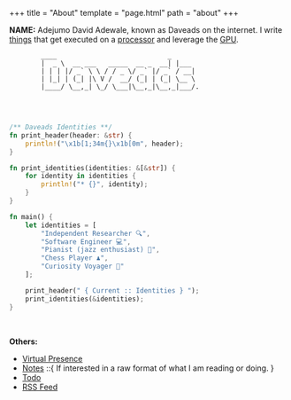 +++
title = "About"
template = "page.html"
path = "about"
+++

**NAME:** Adejumo David Adewale, known as Daveads on the internet. I write [things](https://en.wikipedia.org/wiki/Computer_program) that get executed on a [processor](https://en.wikipedia.org/wiki/Central_processing_unit) and leverage the [GPU](https://en.wikipedia.org/wiki/Graphics_processing_unit).


```
        ____                            _     
        |  _ \  __ ___   _____  __ _  __| |___ 
        | | | |/ _` \ \ / / _ \/ _` |/ _` / __|
        | |_| | (_| |\ V /  __/ (_| | (_| \__ \
        |____/ \__,_| \_/ \___|\__,_|\__,_|___/.
                                                            
```

<br>

```rust 
/** Daveads Identities **/
fn print_header(header: &str) {
    println!("\x1b[1;34m{}\x1b[0m", header);
}

fn print_identities(identities: &[&str]) {
    for identity in identities {
        println!("* {}", identity);
    }
}

fn main() {
    let identities = [
        "Independent Researcher 🔍",
        "Software Engineer 💻",
        "Pianist (jazz enthusiast) 🎹",
        "Chess Player ♟️",
        "Curiosity Voyager 🌌"
    ];

    print_header(" { Current :: Identities } ");
    print_identities(&identities);
}
```

<br>

**Others:**
* <a href="/contact" class="blinking-link">Virtual Presence</a>
* [Notes](/note) ::{ If interested in a raw format of what I am reading or doing. }
* [Todo](/todo)
* [RSS Feed](/atom.xml)